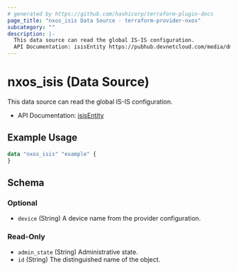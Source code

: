 ```yaml
---
# generated by https://github.com/hashicorp/terraform-plugin-docs
page_title: "nxos_isis Data Source - terraform-provider-nxos"
subcategory: ""
description: |-
  This data source can read the global IS-IS configuration.
  API Documentation: isisEntity https://pubhub.devnetcloud.com/media/dme-docs-10-2-2/docs/Routing%20and%20Forwarding/isis:Entity/
---
```


# nxos_isis (Data Source)

This data source can read the global IS-IS configuration.

- API Documentation: [isisEntity](https://pubhub.devnetcloud.com/media/dme-docs-10-2-2/docs/Routing%20and%20Forwarding/isis:Entity/)

## Example Usage

```terraform
data "nxos_isis" "example" {
}
```

<!-- schema generated by tfplugindocs -->
## Schema

### Optional

- `device` (String) A device name from the provider configuration.

### Read-Only

- `admin_state` (String) Administrative state.
- `id` (String) The distinguished name of the object.


